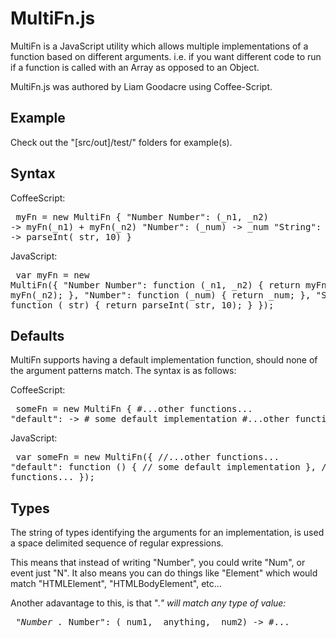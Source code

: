 # MultiFn.js
MultiFn is a JavaScript utility which allows multiple implementations of a function based on different arguments.  i.e. if you want different code to run if a function is called with an Array as opposed to an Object.

MultiFn.js was authored by Liam Goodacre using Coffee-Script.

## Example
Check out the "[src/out]/test/" folders for example(s).

## Syntax
CoffeeScript:<pre>
myFn = new MultiFn {
  "Number Number": (_n1, _n2) -> myFn(_n1) + myFn(_n2)
  "Number":  (_num) -> _num
  "String": (_str) -> parseInt(_str, 10)
}
</pre>
JavaScript:<pre>
var myFn = new MultiFn({
  "Number Number": function (_n1, _n2) { return myFn(_n1) + myFn(_n2); },
  "Number": function (_num) { return _num; },
  "String": function (_str) { return parseInt(_str, 10); }
});
</pre>

## Defaults
MultiFn supports having a default implementation function, should none of the argument patterns match.  The syntax is as follows:

CoffeeScript:<pre>
someFn = new MultiFn {
  #...other functions...
  "default": ->
    # some default implementation
  #...other functions...
}
</pre>

JavaScript:<pre>
var someFn = new MultiFn({
  //...other functions...
  "default": function () {
    // some default implementation
  },
  //...other functions...
});
</pre>

## Types
The string of types identifying the arguments for an implementation, is used a space delimited sequence of regular expressions.

This means that instead of writing "Number", you could write "Num", or event just "N".  It also means you can do things like "Element" which would match "HTMLElement", "HTMLBodyElement", etc...

Another adavantage to this, is that ".*" will match any type of value:<pre>
"Number .* Number": (_num1, _anything, _num2) -> #...
</pre>
